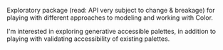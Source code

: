 Exploratory package (read: API very subject to change & breakage) for playing with different approaches to modeling and working with Color.

I'm interested in exploring generative accessible palettes, in addition to playing with validating accessibility of existing palettes.
